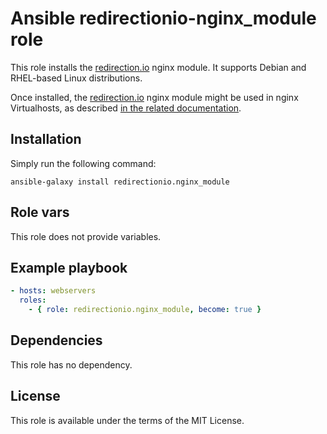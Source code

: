 # Ansible redirectionio-nginx_module role

This role installs the [redirection.io](https://redirection.io/) nginx module. It supports Debian and RHEL-based Linux distributions.

Once installed, the [redirection.io](https://redirection.io/) nginx module might be used in nginx Virtualhosts, as
described [in the related documentation](https://redirection.io/documentation/developer-documentation/nginx-module).

## Installation

Simply run the following command:

```
ansible-galaxy install redirectionio.nginx_module
```

## Role vars

This role does not provide variables.

## Example playbook

```yml
- hosts: webservers
  roles:
    - { role: redirectionio.nginx_module, become: true }
```

## Dependencies

This role has no dependency.

## License

This role is available under the terms of the MIT License.

